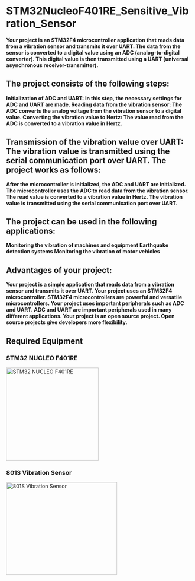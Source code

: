 # STM32NucleoF401RE_Sensitive_Vibration_Sensor

<b>Your project is an STM32F4 microcontroller application that reads data from a vibration sensor and transmits it over UART. The data from the sensor is converted to a digital value using an ADC (analog-to-digital converter). This digital value is then transmitted using a UART (universal asynchronous receiver-transmitter).

<h2>The project consists of the following steps:</h2>

Initialization of ADC and UART: In this step, the necessary settings for ADC and UART are made.
Reading data from the vibration sensor: The ADC converts the analog voltage from the vibration sensor to a digital value.
Converting the vibration value to Hertz: The value read from the ADC is converted to a vibration value in Hertz.

<h2>Transmission of the vibration value over UART: The vibration value is transmitted using the serial communication port over UART.
The project works as follows:</h2>

After the microcontroller is initialized, the ADC and UART are initialized.
The microcontroller uses the ADC to read data from the vibration sensor.
The read value is converted to a vibration value in Hertz.
The vibration value is transmitted using the serial communication port over UART.

<h2>The project can be used in the following applications:</h2>

Monitoring the vibration of machines and equipment
Earthquake detection systems
Monitoring the vibration of motor vehicles

<h2>Advantages of your project:</h2>

Your project is a simple application that reads data from a vibration sensor and transmits it over UART.
Your project uses an STM32F4 microcontroller. STM32F4 microcontrollers are powerful and versatile microcontrollers.
Your project uses important peripherals such as ADC and UART. ADC and UART are important peripherals used in many different applications.
Your project is an open source project. Open source projects give developers more flexibility.</b>

<h2>Required Equipment</h2>
  <div class="row">
    <div class="col-md-6">
      <h3>STM32 NUCLEO F401RE</h3>
      <img src="https://github.com/ertrleren/STM32NucleoF401RE_Sensitive_Vibration_Sensor/assets/98084030/10c8da88-c6e0-47c9-9bda-014d660d565f" alt="STM32 NUCLEO F401RE" height="250" width="250">
    </div>
    <div class="col-md-6">
      <h3>801S Vibration Sensor</h3>
      <img src="https://github.com/ertrleren/STM32NucleoF401RE_Sensitive_Vibration_Sensor/assets/98084030/a771288d-9fd9-4fce-ad4d-bc12159a80b1" alt="801S Vibration Sensor" height="250" width="300">
    </div>
  </div>




